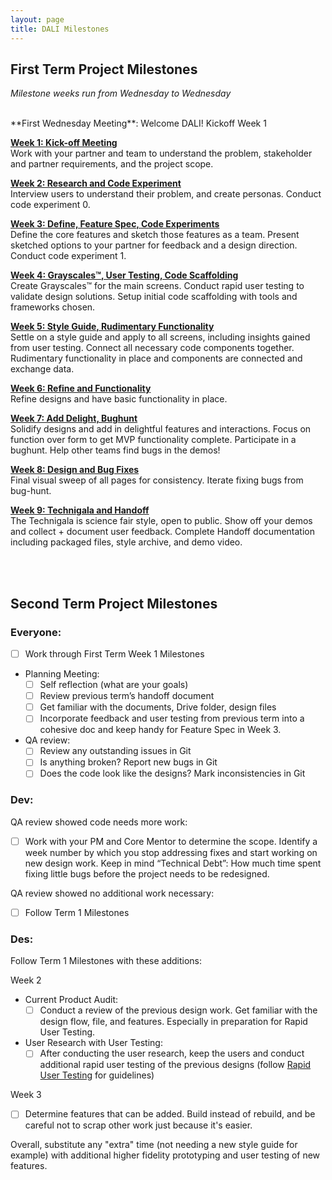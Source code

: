 ```yaml
---
layout: page
title: DALI Milestones
---
```



## First Term Project Milestones

*Milestone weeks run from Wednesday to Wednesday*

<br>
**First Wednesday Meeting**: Welcome DALI! Kickoff Week 1

[**Week 1: Kick-off Meeting**](week01/)<br>
Work with your partner and team to understand the problem, stakeholder and partner requirements, and the project scope.


[**Week 2: Research and Code Experiment**](week02/)<br>
Interview users to understand their problem, and create personas. Conduct code experiment 0.


[**Week 3: Define, Feature Spec, Code Experiments**](week03/)<br>
Define the core features and sketch those features as a team. Present sketched options to your partner for feedback and a design direction. Conduct code experiment 1.


[**Week 4: Grayscales™, User Testing, Code Scaffolding**](week04/)<br>
Create Grayscales™ for the main screens. Conduct rapid user testing to validate design solutions. Setup initial code scaffolding with tools and frameworks chosen.


[**Week 5: Style Guide, Rudimentary Functionality**](week05/)<br>
Settle on a style guide and apply to all screens, including insights gained from user testing. Connect all necessary code components together. Rudimentary functionality in place and components are connected and exchange data.


[**Week 6: Refine and Functionality**](week06/)<br>
Refine designs and have basic functionality in place.


[**Week 7: Add Delight, Bughunt**](week07/)<br>
Solidify designs and add in delightful features and interactions. Focus on function over form to get MVP functionality complete. Participate in a bughunt. Help other teams find bugs in the demos!


[**Week 8: Design and Bug Fixes**](week08/)<br>
Final visual sweep of all pages for consistency. Iterate fixing bugs from bug-hunt.


[**Week 9: Technigala and Handoff**](week09/)<br>
The Technigala is science fair style, open to public. Show off your demos and collect + document user feedback. Complete Handoff documentation including packaged files, style archive, and demo video.

<br>
<br>

## Second Term Project Milestones

### Everyone:
* [ ] Work through First Term Week 1 Milestones
* Planning Meeting:
  * [ ] Self reflection (what are your goals)
  * [ ] Review previous term’s handoff document
  * [ ] Get familiar with the documents, Drive folder, design files
  * [ ] Incorporate feedback and user testing from previous term into a cohesive doc and keep handy for Feature Spec in Week 3.
* QA review:
  * [ ] Review any outstanding issues in Git
  * [ ] Is anything broken? Report new bugs in Git
  * [ ] Does the code look like the designs? Mark inconsistencies in Git

### Dev:
QA review showed code needs more work:
* [ ] Work with your PM and Core Mentor to determine the scope. Identify a week number by which you stop addressing fixes and start working on new design work. Keep in mind “Technical Debt”: How much time spent fixing little bugs before the project needs to be redesigned.

QA review showed no additional work necessary:
* [ ] Follow Term 1 Milestones

### Des:
Follow Term 1 Milestones with these additions:

Week 2
* Current Product Audit:
  * [ ] Conduct a review of the previous design work. Get familiar with the design flow, file, and features. Especially in preparation for Rapid User Testing.
* User Research with User Testing:
  * [ ] After conducting the user research, keep the users and conduct additional rapid user testing of the previous designs (follow [Rapid User Testing](rapid-user-testing.md) for guidelines)

Week 3
* [ ] Determine features that can be added. Build instead of rebuild, and be careful not to scrap other work just because it's easier.

Overall, substitute any "extra" time (not needing a new style guide for example) with additional higher fidelity prototyping and user testing of new features.
